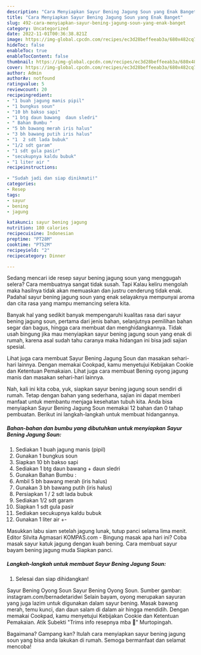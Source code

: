 ```yaml
---
description: "Cara Menyiapkan Sayur Bening Jagung Soun yang Enak Banget"
title: "Cara Menyiapkan Sayur Bening Jagung Soun yang Enak Banget"
slug: 492-cara-menyiapkan-sayur-bening-jagung-soun-yang-enak-banget
category: Uncategorized
date: 2022-11-01T00:36:38.821Z
image: https://img-global.cpcdn.com/recipes/ec3d28beffeeab3a/680x482cq70/sayur-bening-jagung-soun-foto-resep-utama.jpg
hideToc: false
enableToc: true
enableTocContent: false
thumbnail: https://img-global.cpcdn.com/recipes/ec3d28beffeeab3a/680x482cq70/sayur-bening-jagung-soun-foto-resep-utama.jpg
cover: https://img-global.cpcdn.com/recipes/ec3d28beffeeab3a/680x482cq70/sayur-bening-jagung-soun-foto-resep-utama.jpg
author: Admin
authorAv: notfound
ratingvalue: 5
reviewcount: 20
recipeingredient:
- "1 buah jagung manis pipil"
- "1 bungkus soun"
- "10 bh bakso sapi"
- "1 btg daun bawang  daun sledri"
- " Bahan Bumbu "
- "5 bh bawang merah iris halus"
- "3 bh bawang putih iris halus"
- "1  2 sdt lada bubuk"
- "1/2 sdt garam"
- "1 sdt gula pasir"
- "secukupnya kaldu bubuk"
- "1 liter air "
recipeinstructions:

- "Sudah jadi dan siap dinikmati!"
categories:
- Resep
tags:
- sayur
- bening
- jagung

katakunci: sayur bening jagung 
nutrition: 180 calories
recipecuisine: Indonesian
preptime: "PT28M"
cooktime: "PT52M"
recipeyield: "2"
recipecategory: Dinner

---
```



Sedang mencari ide resep sayur bening jagung soun yang menggugah selera? Cara membuatnya sangat tidak susah. Tapi Kalau keliru mengolah maka hasilnya tidak akan memuaskan dan justru cenderung tidak enak. Padahal sayur bening jagung soun yang enak selayaknya mempunyai aroma dan cita rasa yang mampu memancing selera kita.


Banyak hal yang sedikit banyak mempengaruhi kualitas rasa dari sayur bening jagung soun, pertama dari jenis bahan, selanjutnya pemilihan bahan segar dan bagus, hingga cara membuat dan menghidangkannya. Tidak usah bingung jika mau menyiapkan sayur bening jagung soun yang enak di rumah, karena asal sudah tahu caranya maka hidangan ini bisa jadi sajian spesial.

Lihat juga cara membuat Sayur Bening Jagung Soun dan masakan sehari-hari lainnya. Dengan memakai Cookpad, kamu menyetujui Kebijakan Cookie dan Ketentuan Pemakaian. Lihat juga cara membuat Bening oyong jagung manis dan masakan sehari-hari lainnya.


Nah, kali ini kita coba, yuk, siapkan sayur bening jagung soun sendiri di rumah. Tetap dengan bahan yang sederhana, sajian ini dapat memberi manfaat untuk membantu menjaga kesehatan tubuh kita. Anda bisa menyiapkan Sayur Bening Jagung Soun memakai 12 bahan dan 0 tahap pembuatan. Berikut ini langkah-langkah untuk membuat hidangannya.

<!--inarticleads1-->

##### Bahan-bahan dan bumbu yang dibutuhkan untuk menyiapkan Sayur Bening Jagung Soun:

1. Sediakan 1 buah jagung manis (pipil)
1. Gunakan 1 bungkus soun
1. Siapkan 10 bh bakso sapi
1. Sediakan 1 btg daun bawang + daun sledri
1. Gunakan  Bahan Bumbu :
1. Ambil 5 bh bawang merah (iris halus)
1. Gunakan 3 bh bawang putih (iris halus)
1. Persiapkan 1 / 2 sdt lada bubuk
1. Sediakan 1/2 sdt garam
1. Siapkan 1 sdt gula pasir
1. Sediakan secukupnya kaldu bubuk
1. Gunakan 1 liter air +-


Masukkan labu siam setelah jagung lunak, tutup panci selama lima menit. Editor Silvita Agmasari KOMPAS.com - Bingung masak apa hari ini? Coba masak sayur katuk jagung dengan kuah bening. Cara membuat sayur bayam bening jagung muda Siapkan panci. 

<!--inarticleads2-->

##### Langkah-langkah untuk membuat Sayur Bening Jagung Soun:


1. Selesai dan siap dihidangkan!

Sayur Bening Oyong Soun Sayur Bening Oyong Soun. Sumber gambar: instagram.com/bernadetaridwi Selain bayam, oyong merupakan sayuran yang juga lazim untuk digunakan dalam sayur bening. Masak bawang merah, temu kunci, dan daun salam di dalam air hingga mendidih. Dengan memakai Cookpad, kamu menyetujui Kebijakan Cookie dan Ketentuan Pemakaian. Atik Subekti &#34;Trims info resepnya mba 🙏&#34; Murtopingah. 

Bagaimana? Gampang kan? Itulah cara menyiapkan sayur bening jagung soun yang bisa anda lakukan di rumah. Semoga bermanfaat dan selamat mencoba!
